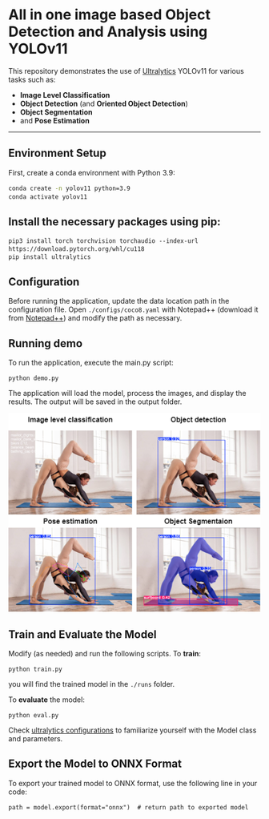 # All in one image based Object Detection and Analysis using YOLOv11

This repository demonstrates the use of [Ultralytics](https://www.ultralytics.com/) YOLOv11 for various tasks such as:
- **Image Level Classification**
- **Object Detection** (and **Oriented Object Detection**)
- **Object Segmentation**
- and **Pose Estimation**

****
## Environment Setup

First, create a conda environment with Python 3.9:

```bash
conda create -n yolov11 python=3.9
conda activate yolov11
```
## Install the necessary packages using pip:
```
pip3 install torch torchvision torchaudio --index-url https://download.pytorch.org/whl/cu118
pip install ultralytics
```


## Configuration
Before running the application, update the data location path in the configuration file. Open `./configs/coco8.yaml` with Notepad++ (download it from [Notepad++](https://notepad-plus-plus.org/downloads/)) and modify the path as necessary.

## Running demo
To run the application, execute the main.py script:
```commandline
python demo.py
```
The application will load the model, process the images, and display the results. The output will be saved in the output folder.



![demo](./demo.png)



## Train and Evaluate the Model
Modify (as needed) and run the following scripts. To **train**:
```commandline
python train.py
```
you will find the trained model in the `./runs` folder. 

To **evaluate** the model:
```commandline
python eval.py
```

Check [ultralytics configurations](https://docs.ultralytics.com/usage/cfg/#modes) to familiarize yourself with the Model class and parameters.






## Export the Model to ONNX Format
To export your trained model to ONNX format, use the following line in your code:
```commandline
path = model.export(format="onnx")  # return path to exported model
```
